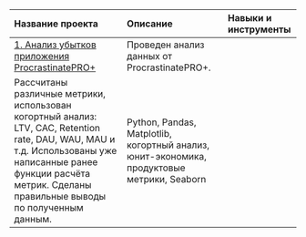 | Название проекта | Описание | Навыки и инструменты |
| :-------------------- | :--------------------- |:---------------------------|
| [1. Анализ убытков приложения ProcrastinatePRO+](https://www.google.com) | Проведен анализ данных от ProcrastinatePRO+.
Рассчитаны различные метрики, использован когортный анализ: LTV, CAC, Retention rate, DAU, WAU, MAU и т.д. Использованы уже написанные ранее функции расчёта метрик. Сделаны правильные выводы по полученным данным. | Python, Pandas, Matplotlib, когортный анализ, юнит-экономика, продуктовые метрики, Seaborn |
